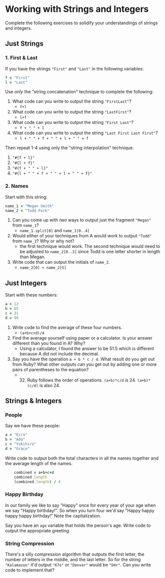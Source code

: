 # Working with Strings and Integers

Complete the following exercises to solidify your understandings of strings and integers.

## Just Strings

### 1. First & Last

If you have the strings `"First"` and `"Last"` in the following variables:

```ruby
f = "First"
l = "Last"
```

Use *only* the "string concatenation" technique to complete the following:

1. What code can you write to output the string `"FirstLast"`?
    - ```f+l```
2. What code can you write to output the string `"LastFirst"`?
    - ```l+f```
3. What code can you write to output the string `"First Last"`?
    - ```f + " " + l```
4. What code can you write to output the string `"Last First Last First"`?
    - ```l + " " + f + " " + l + " " + f```

Then repeat 1-4 using only the "string interpolation" technique.
 1. ```"#{f + l}"```
 2. ```"#{l + f}"```
 3. ```"#{f + " " + l}"```
 4. ```"#{l + " " + f + " " + l + " " + f}"```

### 2. Names

Start with this string:

```ruby
name_1 = "Megan Smith"
name_2 = "Todd Park"
```

1. Can you come up with *two* ways to output just the fragment `"Megan"` from `name_1`?
    - ```name_1.split[0]``` and ```name_1[0..4]```
2. Would either of your techniques from A would work to output `"Todd"` from `name_2`? Why or why not?
    - the first technique would work.  The second technique would need to be adjusted to ```name_2[0..3]``` since Todd is one letter shorter in length than Megan.
3. Write code that can output the initials of `name_2`.
    - ```name_2[0] + name_2[5]```

## Just Integers

Start with these numbers:

```ruby
a = 12
b = 65
c = 31
d = 98
```

1. Write code to find the average of these four numbers.
    - ```(a+b+c+d)/4```
2. Find the average yourself using paper or a calculator. Is your answer different than you found in A? Why?
    - Using a calculator, I found the answer to  be 51.5 which is different because A did not include the decimal.
3. Say you have the operation `a + b * c / d`. What result do you get out from Ruby? What other outputs can you
get out by adding one or more pairs of parentheses to the equation?
    - 32.  Ruby follows the order of operations.  ```(a+b)*c/d``` is 24.  ```(a+b)*(c/d)``` is also 24.

## Strings & Integers

### People

Say we have these people:

```ruby
a = "Ezra"
b = "Ada"
c = "Yukihiro"
d = "Grace"
```

Write code to output both the total characters in all the names together and the average length of the names.

```ruby    
    combined = a+b+c+d
    combined.length
    (combined.length) / 4
```    

### Happy Birthday

In our family we like to say "Happy" once for every year of your age when we say "Happy birthday!". So when you turn
four we'd say "Happy happy happy happy birthday!" Note the capitalization.

Say you have an `age` variable that holds the person's age. Write code to output the appropriate greeting.

### String Compression

There's a silly compression algorithm that outputs the first letter, the number of letters in the middle,
and the last letter. So for the string `"Kalamazoo"` it'd output `"K7o"` or `"Denver"` would be `"D4r"`.
Can you write code to implement that?
